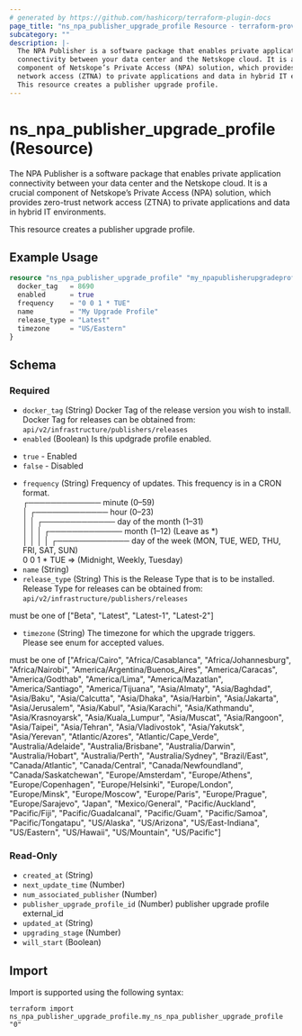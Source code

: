 ```yaml
---
# generated by https://github.com/hashicorp/terraform-plugin-docs
page_title: "ns_npa_publisher_upgrade_profile Resource - terraform-provider-ns"
subcategory: ""
description: |-
  The NPA Publisher is a software package that enables private application
  connectivity between your data center and the Netskope cloud. It is a crucial
  component of Netskope’s Private Access (NPA) solution, which provides zero-trust
  network access (ZTNA) to private applications and data in hybrid IT environments.
  This resource creates a publisher upgrade profile.
---
```


# ns_npa_publisher_upgrade_profile (Resource)

The NPA Publisher is a software package that enables private application
connectivity between your data center and the Netskope cloud. It is a crucial
component of Netskope’s Private Access (NPA) solution, which provides zero-trust
network access (ZTNA) to private applications and data in hybrid IT environments.

This resource creates a publisher upgrade profile.

## Example Usage

```terraform
resource "ns_npa_publisher_upgrade_profile" "my_npapublisherupgradeprofile" {
  docker_tag   = 8690
  enabled      = true
  frequency    = "0 0 1 * TUE"
  name         = "My Upgrade Profile"
  release_type = "Latest"
  timezone     = "US/Eastern"
}
```

<!-- schema generated by tfplugindocs -->
## Schema

### Required

- `docker_tag` (String) Docker Tag of the release version you wish to install. \
Docker Tag for releases can be obtained from: \
`api/v2/infrastructure/publishers/releases`
- `enabled` (Boolean) Is this updgrade profile enabled.
* `true` - Enabled
* `false` - Disabled
- `frequency` (String) Frequency of updates. This frequency is in a CRON format. \
┌───────────── minute (0–59) \
│ ┌───────────── hour (0–23) \
│ │ ┌───────────── day of the month (1–31) \
│ │ │ ┌───────────── month (1–12) (Leave as *) \
│ │ │ │ ┌───────────── day of the week (MON, TUE, WED, THU, FRI, SAT, SUN) \
0 0 1 * TUE => (Midnight, Weekly, Tuesday)
- `name` (String)
- `release_type` (String) This is the Release Type that is to be installed. \
Release Type for releases can be obtained from: \
`api/v2/infrastructure/publishers/releases`

must be one of ["Beta", "Latest", "Latest-1", "Latest-2"]
- `timezone` (String) The timezone for which the upgrade triggers. \
Please see enum for accepted values.

must be one of ["Africa/Cairo", "Africa/Casablanca", "Africa/Johannesburg", "Africa/Nairobi", "America/Argentina/Buenos_Aires", "America/Caracas", "America/Godthab", "America/Lima", "America/Mazatlan", "America/Santiago", "America/Tijuana", "Asia/Almaty", "Asia/Baghdad", "Asia/Baku", "Asia/Calcutta", "Asia/Dhaka", "Asia/Harbin", "Asia/Jakarta", "Asia/Jerusalem", "Asia/Kabul", "Asia/Karachi", "Asia/Kathmandu", "Asia/Krasnoyarsk", "Asia/Kuala_Lumpur", "Asia/Muscat", "Asia/Rangoon", "Asia/Taipei", "Asia/Tehran", "Asia/Vladivostok", "Asia/Yakutsk", "Asia/Yerevan", "Atlantic/Azores", "Atlantic/Cape_Verde", "Australia/Adelaide", "Australia/Brisbane", "Australia/Darwin", "Australia/Hobart", "Australia/Perth", "Australia/Sydney", "Brazil/East", "Canada/Atlantic", "Canada/Central", "Canada/Newfoundland", "Canada/Saskatchewan", "Europe/Amsterdam", "Europe/Athens", "Europe/Copenhagen", "Europe/Helsinki", "Europe/London", "Europe/Minsk", "Europe/Moscow", "Europe/Paris", "Europe/Prague", "Europe/Sarajevo", "Japan", "Mexico/General", "Pacific/Auckland", "Pacific/Fiji", "Pacific/Guadalcanal", "Pacific/Guam", "Pacific/Samoa", "Pacific/Tongatapu", "US/Alaska", "US/Arizona", "US/East-Indiana", "US/Eastern", "US/Hawaii", "US/Mountain", "US/Pacific"]

### Read-Only

- `created_at` (String)
- `next_update_time` (Number)
- `num_associated_publisher` (Number)
- `publisher_upgrade_profile_id` (Number) publisher upgrade profile external_id
- `updated_at` (String)
- `upgrading_stage` (Number)
- `will_start` (Boolean)

## Import

Import is supported using the following syntax:

```shell
terraform import ns_npa_publisher_upgrade_profile.my_ns_npa_publisher_upgrade_profile "0"
```

